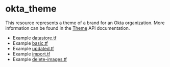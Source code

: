 # okta_theme

This resource represents a theme of a brand for an Okta organization. More
information can be found in the
[Theme](https://developer.okta.com/docs/reference/api/brands/#theme-response-object)
API documentation.

- Example [datastore.tf](./datasource.tf)
- Example [basic.tf](./basic.tf)
- Example [updated.tf](./updated.tf)
- Example [import.tf](./import.tf)
- Example [delete-images.tf](./delete-images.tf)
